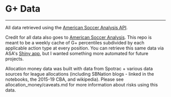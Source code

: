 # G+ Data
---

All data retrieved using the [American Soccer Analysis API](https://app.americansocceranalysis.com/api/v1/__docs__/#).

Credit for all data also goes to [American Soccer Analysis](https://americansocceranalysis.com). This repo is meant to be a weekly cache of G+ percentiles subdivided by each applicable action type at every position. You can retrieve this same data via ASA's [Shiny app](https://api.americansocceranalysis.com), but I wanted something more automated for future projects.

Allocation money data was built with data from Spotrac + various data sources for league allocations (including SBNation blogs - linked in the notebooks, the 2015-19 CBA, and wikipedia). Please see allocation_money/caveats.md for more information about risks using this data.